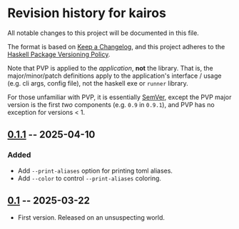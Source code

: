 # Revision history for kairos

All notable changes to this project will be documented in this file.

The format is based on [Keep a Changelog](https://keepachangelog.com/en/1.0.0/),
and this project adheres to the
[Haskell Package Versioning Policy](https://pvp.haskell.org/).

Note that PVP is applied to the _application_, **not** the library. That is,
the major/minor/patch definitions apply to the application's interface / usage
(e.g. cli args, config file), not the haskell exe or `runner` library.

For those unfamiliar with PVP, it is essentially
[SemVer](https://semver.org/spec/v2.0.0.html), except the PVP major version is
the first _two_ components (e.g. `0.9` in `0.9.1`), and PVP has no exception
for versions < 1.

## [0.1.1] -- 2025-04-10
### Added
* Add `--print-aliases` option for printing toml aliases.
* Add `--color` to control `--print-aliases` coloring.

## [0.1] -- 2025-03-22

* First version. Released on an unsuspecting world.

[0.1.1]: https://github.com/tbidne/kairos/compare/0.1...0.1.1
[0.1]: https://github.com/tbidne/kairos/releases/tag/0.1
